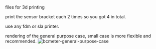files for 3d printing
 
print the sensor bracket each 2 times so you got 4 in total.


use any fdm or sla printer. 

rendering of the general purpose case, small case is more flexible and recommended. 
![bcmeter-general-purpose-case](https://user-images.githubusercontent.com/87074315/124760439-0a0dcc00-df31-11eb-84be-da7e5b0b8b26.jpg)

